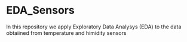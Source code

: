 # EDA_Sensors
In this repository we apply Exploratory Data Analysys (EDA) to the data obtaiined from temperature and himidity sensors
